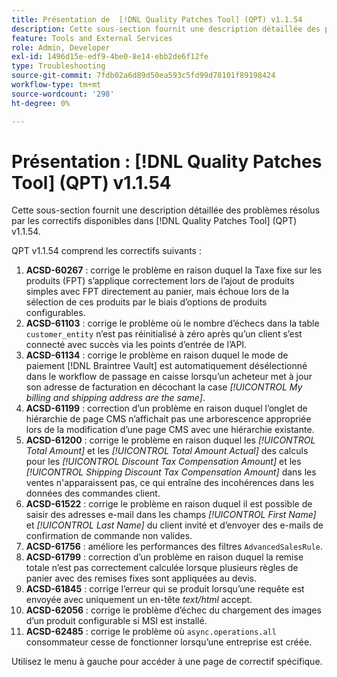 ```yaml
---
title: Présentation de  [!DNL Quality Patches Tool] (QPT) v1.1.54
description: Cette sous-section fournit une description détaillée des problèmes résolus par les correctifs disponibles dans  [!DNL Quality Patches Tool] (QPT) v1.1.54.
feature: Tools and External Services
role: Admin, Developer
exl-id: 1496d15e-edf9-4be0-8e14-ebb2de6f12fe
type: Troubleshooting
source-git-commit: 7fdb02a6d89d50ea593c5fd99d78101f89198424
workflow-type: tm+mt
source-wordcount: '298'
ht-degree: 0%

---
```


# Présentation : [!DNL Quality Patches Tool] (QPT) v1.1.54

Cette sous-section fournit une description détaillée des problèmes résolus par les correctifs disponibles dans [!DNL Quality Patches Tool] (QPT) v1.1.54.

QPT v1.1.54 comprend les correctifs suivants :

1. **ACSD-60267** : corrige le problème en raison duquel la Taxe fixe sur les produits (FPT) s’applique correctement lors de l’ajout de produits simples avec FPT directement au panier, mais échoue lors de la sélection de ces produits par le biais d’options de produits configurables.
1. **ACSD-61103** : corrige le problème où le nombre d’échecs dans la table `customer_entity` n’est pas réinitialisé à zéro après qu’un client s’est connecté avec succès via les points d’entrée de l’API.
1. **ACSD-61134** : corrige le problème en raison duquel le mode de paiement [!DNL Braintree Vault] est automatiquement désélectionné dans le workflow de passage en caisse lorsqu’un acheteur met à jour son adresse de facturation en décochant la case *[!UICONTROL My billing and shipping address are the same]*.
1. **ACSD-61199** : correction d’un problème en raison duquel l’onglet de hiérarchie de page CMS n’affichait pas une arborescence appropriée lors de la modification d’une page CMS avec une hiérarchie existante.
1. **ACSD-61200** : corrige le problème en raison duquel les *[!UICONTROL Total Amount]* et les *[!UICONTROL Total Amount Actual]* des calculs pour les *[!UICONTROL Discount Tax Compensation Amount]* et les *[!UICONTROL Shipping Discount Tax Compensation Amount]* dans les ventes n&#39;apparaissent pas, ce qui entraîne des incohérences dans les données des commandes client.
1. **ACSD-61522** : corrige le problème en raison duquel il est possible de saisir des adresses e-mail dans les champs *[!UICONTROL First Name]* et *[!UICONTROL Last Name]* du client invité et d’envoyer des e-mails de confirmation de commande non valides.
1. **ACSD-61756** : améliore les performances des filtres `AdvancedSalesRule`.
1. **ACSD-61799** : correction d’un problème en raison duquel la remise totale n’est pas correctement calculée lorsque plusieurs règles de panier avec des remises fixes sont appliquées au devis.
1. **ACSD-61845** : corrige l’erreur qui se produit lorsqu’une requête est envoyée avec uniquement un en-tête *text/html* accept.
1. **ACSD-62056** : corrige le problème d’échec du chargement des images d’un produit configurable si MSI est installé.
1. **ACSD-62485** : corrige le problème où `async.operations.all` consommateur cesse de fonctionner lorsqu’une entreprise est créée.

Utilisez le menu à gauche pour accéder à une page de correctif spécifique.
